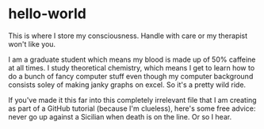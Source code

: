 # hello-world
This is where I store my consciousness. Handle with care or my therapist won't like you.

I am a graduate student which means my blood is made up of 50% caffeine at all times. I study theoretical chemistry, which means I get to learn how to do a bunch of fancy computer stuff even though my computer background consists soley of making janky graphs on excel. So it's a pretty wild ride. 

If you've made it this far into this completely irrelevant file that I am creating as part of a GitHub tutorial (because I'm clueless), here's some free advice: never go up against a Sicilian when death is on the line. Or so I hear. 
